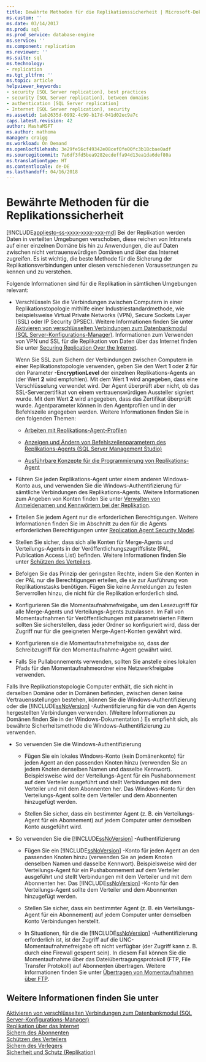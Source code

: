 ```yaml
---
title: Bewährte Methoden für die Replikationssicherheit | Microsoft-Dokumentation
ms.custom: ''
ms.date: 03/14/2017
ms.prod: sql
ms.prod_service: database-engine
ms.service: ''
ms.component: replication
ms.reviewer: ''
ms.suite: sql
ms.technology:
- replication
ms.tgt_pltfrm: ''
ms.topic: article
helpviewer_keywords:
- security [SQL Server replication], best practices
- security [SQL Server replication], between domains
- authentication [SQL Server replication]
- Internet [SQL Server replication], security
ms.assetid: 1ab2635d-0992-4c99-b17d-041d02ec9a7c
caps.latest.revision: 42
author: MashaMSFT
ms.author: mathoma
manager: craigg
ms.workload: On Demand
ms.openlocfilehash: 3e29fe56cf49342e08cef0fe00fc3b18cbae0adf
ms.sourcegitcommit: 7a6df3fd5bea9282ecdeffa94d13ea1da6def80a
ms.translationtype: HT
ms.contentlocale: de-DE
ms.lasthandoff: 04/16/2018
---
```

# <a name="replication-security-best-practices"></a>Bewährte Methoden für die Replikationssicherheit
[!INCLUDE[appliesto-ss-xxxx-xxxx-xxx-md](../../../includes/appliesto-ss-xxxx-xxxx-xxx-md.md)]
  Bei der Replikation werden Daten in verteilten Umgebungen verschoben, diese reichen von Intranets auf einer einzelnen Domäne bis hin zu Anwendungen, die auf Daten zwischen nicht vertrauenswürdigen Domänen und über das Internet zugreifen. Es ist wichtig, die beste Methode für die Sicherung der Replikationsverbindungen unter diesen verschiedenen Voraussetzungen zu kennen und zu verstehen.  
  
 Folgende Informationen sind für die Replikation in sämtlichen Umgebungen relevant:  
  
-   Verschlüsseln Sie die Verbindungen zwischen Computern in einer Replikationstopologie mithilfe einer Industriestandardmethode, wie beispielsweise Virtual Private Networks (VPN), Secure Sockets Layer (SSL) oder IP Security (IPSEC). Weitere Informationen finden Sie unter [Aktivieren von verschlüsselten Verbindungen zum Datenbankmodul &#40;SQL Server-Konfigurations-Manager&#41;](../../../database-engine/configure-windows/enable-encrypted-connections-to-the-database-engine.md). Informationen zum Verwenden von VPN und SSL für die Replikation von Daten über das Internet finden Sie unter [Securing Replication Over the Internet](../../../relational-databases/replication/security/securing-replication-over-the-internet.md).  
  
     Wenn Sie SSL zum Sichern der Verbindungen zwischen Computern in einer Replikationstopologie verwenden, geben Sie den Wert **1** oder **2** für den Parameter **-EncryptionLevel** der einzelnen Replikations-Agents an (der Wert **2** wird empfohlen). Mit dem Wert **1** wird angegeben, dass eine Verschlüsselung verwendet wird. Der Agent überprüft aber nicht, ob das SSL-Serverzertifikat von einem vertrauenswürdigen Aussteller signiert wurde. Mit dem Wert **2** wird angegeben, dass das Zertifikat überprüft wurde. Agentparameter können in den Agentprofilen und in der Befehlszeile angegeben werden. Weitere Informationen finden Sie in den folgenden Themen:  
  
    -   [Arbeiten mit Replikations-Agent-Profilen](../../../relational-databases/replication/agents/work-with-replication-agent-profiles.md)  
  
    -   [Anzeigen und Ändern von Befehlszeilenparametern des Replikations-Agents &#40;SQL Server Management Studio&#41;](../../../relational-databases/replication/agents/view-and-modify-replication-agent-command-prompt-parameters.md)  
  
    -   [Ausführbare Konzepte für die Programmierung von Replikations-Agent](../../../relational-databases/replication/concepts/replication-agent-executables-concepts.md)  
  
-   Führen Sie jeden Replikations-Agent unter einem anderen Windows-Konto aus, und verwenden Sie die Windows-Authentifizierung für sämtliche Verbindungen des Replikations-Agents. Weitere Informationen zum Angeben von Konten finden Sie unter [Verwalten von Anmeldenamen und Kennwörtern bei der Replikation](../../../relational-databases/replication/security/manage-logins-and-passwords-in-replication.md).  
  
-   Erteilen Sie jedem Agent nur die erforderlichen Berechtigungen. Weitere Informationen finden Sie im Abschnitt zu den für die Agents erforderlichen Berechtigungen unter [Replication Agent Security Model](../../../relational-databases/replication/security/replication-agent-security-model.md).  
  
-   Stellen Sie sicher, dass sich alle Konten für Merge-Agents und Verteilungs-Agents in der Veröffentlichungszugriffsliste (PAL, Publication Access List) befinden. Weitere Informationen finden Sie unter [Schützen des Verteilers](../../../relational-databases/replication/security/secure-the-publisher.md).  
  
-   Befolgen Sie das Prinzip der geringsten Rechte, indem Sie den Konten in der PAL nur die Berechtigungen erteilen, die sie zur Ausführung von Replikationstasks benötigen. Fügen Sie keine Anmeldungen zu festen Serverrollen hinzu, die nicht für die Replikation erforderlich sind.  
  
-   Konfigurieren Sie die Momentaufnahmefreigabe, um den Lesezugriff für alle Merge-Agents und Verteilungs-Agents zuzulassen. Im Fall von Momentaufnahmen für Veröffentlichungen mit parametrisierten Filtern sollten Sie sicherstellen, dass jeder Ordner so konfiguriert wird, dass der Zugriff nur für die geeigneten Merge-Agent-Konten gewährt wird.  
  
-   Konfigurieren sie die Momentaufnahmefreigabe so, dass der Schreibzugriff für den Momentaufnahme-Agent gewährt wird.  
  
-   Falls Sie Pullabonnements verwenden, sollten Sie anstelle eines lokalen Pfads für den Momentaufnahmeordner eine Netzwerkfreigabe verwenden.  
  
 Falls Ihre Replikationstopologie Computer enthält, die sich nicht in derselben Domäne oder in Domänen befinden, zwischen denen keine Vertrauensstellungen bestehen, können Sie die Windows-Authentifizierung oder die [!INCLUDE[ssNoVersion](../../../includes/ssnoversion-md.md)] -Authentifizierung für die von den Agents hergestellten Verbindungen verwenden. (Weitere Informationen zu Domänen finden Sie in der Windows-Dokumentation.) Es empfiehlt sich, als bewährte Sicherheitsmethode die Windows-Authentifizierung zu verwenden.  
  
-   So verwenden Sie die Windows-Authentifizierung  
  
    -   Fügen Sie ein lokales Windows-Konto (kein Domänenkonto) für jeden Agent an den passenden Knoten hinzu (verwenden Sie an jedem Knoten denselben Namen und dasselbe Kennwort). Beispielsweise wird der Verteilungs-Agent für ein Pushabonnement auf dem Verteiler ausgeführt und stellt Verbindungen mit dem Verteiler und mit dem Abonnenten her. Das Windows-Konto für den Verteilungs-Agent sollte dem Verteiler und dem Abonnenten hinzugefügt werden.  
  
    -   Stellen Sie sicher, dass ein bestimmter Agent (z. B. ein Verteilungs-Agent für ein Abonnement) auf jedem Computer unter demselben Konto ausgeführt wird.  
  
-   So verwenden Sie die [!INCLUDE[ssNoVersion](../../../includes/ssnoversion-md.md)] -Authentifizierung  
  
    -   Fügen Sie ein [!INCLUDE[ssNoVersion](../../../includes/ssnoversion-md.md)] -Konto für jeden Agent an den passenden Knoten hinzu (verwenden Sie an jedem Knoten denselben Namen und dasselbe Kennwort). Beispielsweise wird der Verteilungs-Agent für ein Pushabonnement auf dem Verteiler ausgeführt und stellt Verbindungen mit dem Verteiler und mit dem Abonnenten her. Das [!INCLUDE[ssNoVersion](../../../includes/ssnoversion-md.md)] -Konto für den Verteilungs-Agent sollte dem Verteiler und dem Abonnenten hinzugefügt werden.  
  
    -   Stellen Sie sicher, dass ein bestimmter Agent (z. B. ein Verteilungs-Agent für ein Abonnement) auf jedem Computer unter demselben Konto Verbindungen herstellt.  
  
    -   In Situationen, für die die [!INCLUDE[ssNoVersion](../../../includes/ssnoversion-md.md)] -Authentifizierung erforderlich ist, ist der Zugriff auf die UNC-Momentaufnahmefreigabe oft nicht verfügbar (der Zugriff kann z. B. durch eine Firewall gesperrt sein). In diesem Fall können Sie die Momentaufnahme über das Dateiübertragungsprotokoll (FTP, File Transfer Protokoll) auf Abonnenten übertragen. Weitere Informationen finden Sie unter [Übertragen von Momentaufnahmen über FTP](../../../relational-databases/replication/transfer-snapshots-through-ftp.md).  
  
## <a name="see-also"></a>Weitere Informationen finden Sie unter  
 [Aktivieren von verschlüsselten Verbindungen zum Datenbankmodul &#40;SQL Server-Konfigurations-Manager&#41;](../../../database-engine/configure-windows/enable-encrypted-connections-to-the-database-engine.md)   
 [Replikation über das Internet](../../../relational-databases/replication/replication-over-the-internet.md)   
 [Sichern des Abonnenten](../../../relational-databases/replication/security/secure-the-subscriber.md)   
 [Schützen des Verteilers](../../../relational-databases/replication/security/secure-the-distributor.md)   
 [Sichern des Verlegers](../../../relational-databases/replication/security/secure-the-publisher.md)   
 [Sicherheit und Schutz &#40;Replikation&#41;](../../../relational-databases/replication/security/security-and-protection-replication.md)  
  
  

